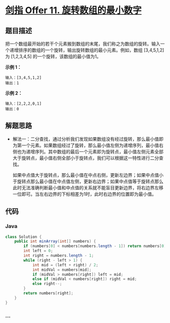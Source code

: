 # [剑指 Offer 11. 旋转数组的最小数字](https://leetcode-cn.com/problems/xuan-zhuan-shu-zu-de-zui-xiao-shu-zi-lcof/)

## 题目描述

把一个数组最开始的若干个元素搬到数组的末尾，我们称之为数组的旋转。输入一个递增排序的数组的一个旋转，输出旋转数组的最小元素。例如，数组 [3,4,5,1,2] 为 [1,2,3,4,5] 的一个旋转，该数组的最小值为1。 

**示例 1：**

```
输入：[3,4,5,1,2]
输出：1
```

**示例 2：**

```
输入：[2,2,2,0,1]
输出：0
```

## 解题思路

- 解法一：二分查找，通过分析我们发现如果数组没有经过旋转，那么最小值即为第一个元素。如果数组经过了旋转，那么最小值左侧为递增序列，最小值右侧也为递增序列。其中数组的最后一个元素即为旋转点，最小值左侧元素全部大于旋转点，最小值右侧全部小于旋转点，我们可以根据这一特性进行二分查找。

  如果中点值大于旋转点，那么最小值在中点右侧，更新左边界；如果中点值小于旋转点那么最小值在中点值左侧，更新右边界；如果中点值等于旋转点那么此时无法准确判断最小值和中点值的关系就不能盲目更新边界，将右边界左移一位即可。当左右边界的下标相差为1时，此时右边界的位置即为最小值。

## 代码

<!-- tabs:start -->

### **Java**

```java
class Solution {
    public int minArray(int[] numbers) {
        if (numbers[0] < numbers[numbers.length - 1]) return numbers[0];
        int left = 0;
        int right = numbers.length - 1;
        while (right - left > 1) {
            int mid = (left + right) / 2;
            int midVal = numbers[mid];
            if (midVal > numbers[right]) left = mid;
            else if (midVal < numbers[right]) right = mid;
            else right--;
        }
        return numbers[right];
    }
}
```


### **...**

```

```

<!-- tabs:end -->